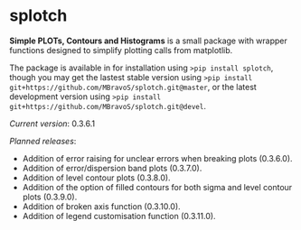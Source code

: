 # splotch
**Simple PLOTs, Contours and Histograms** is a small package with wrapper functions designed to simplify plotting calls from matplotlib.

The package is available in for installation using `>pip install splotch`, though you may get the lastest stable version using `>pip install git+https://github.com/MBravoS/splotch.git@master`, or the latest development version using `>pip install git+https://github.com/MBravoS/splotch.git@devel`.


*Current version*: 0.3.6.1

*Planned releases*:
* Addition of error raising for unclear errors when breaking plots (0.3.6.0).
* Addition of error/dispersion band plots (0.3.7.0).
* Addition of level contour plots (0.3.8.0).
* Addition of the option of filled contours for both sigma and level contour plots (0.3.9.0).
* Addition of broken axis function (0.3.10.0).
* Addition of legend customisation function (0.3.11.0).
